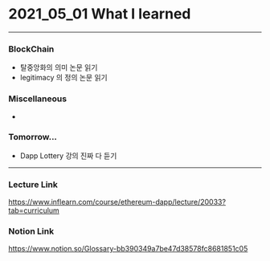 # 2021_05_01 What I learned

-----

### BlockChain

* 탈중앙화의 의미 논문 읽기
* legitimacy 의 정의 논문 읽기

### Miscellaneous

* 

### Tomorrow...

* Dapp Lottery 강의 진짜 다 듣기 

-----

### Lecture Link

<https://www.inflearn.com/course/ethereum-dapp/lecture/20033?tab=curriculum>
    
### Notion Link

<https://www.notion.so/Glossary-bb390349a7be47d38578fc8681851c05>